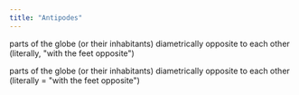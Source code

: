 ```yaml
---
title: "Antipodes"
---
```

parts of the globe (or their inhabitants) diametrically opposite to each other (literally, &quot;with the feet opposite&quot;)

parts of the globe (or their inhabitants) diametrically opposite to each other (literally = &quot;with the feet opposite&quot;)

